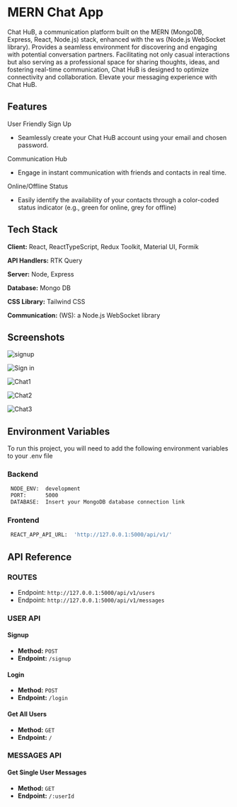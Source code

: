 # MERN Chat App

Chat HuB, a communication platform built on the MERN (MongoDB, Express, React, Node.js) stack, enhanced with the ws (Node.js WebSocket library). Provides a seamless environment for discovering and engaging with potential conversation partners. Facilitating not only casual interactions but also serving as a professional space for sharing thoughts, ideas, and fostering real-time communication, Chat HuB is designed to optimize connectivity and collaboration. Elevate your messaging experience with Chat HuB.


## Features

User Friendly Sign Up
- Seamlessly create your Chat HuB account using your email and chosen password.

Communication Hub
-  Engage in instant communication with friends and contacts in real time.

Online/Offline Status
- Easily identify the availability of your contacts through a color-coded status indicator (e.g., green for online, grey for offline)
## Tech Stack

**Client:** React, ReactTypeScript, Redux Toolkit, Material UI, Formik

**API Handlers:** RTK Query

**Server:** Node, Express

**Database:** Mongo DB

**CSS Library:** Tailwind CSS

**Communication:** (WS): a Node.js WebSocket library








## Screenshots

![signup](https://i.postimg.cc/0NyJpXQM/Sign-Up.png)

![Sign in](https://i.postimg.cc/2S6zGsQD/Login.png)

![Chat1](https://i.postimg.cc/kX53PxBN/Chat1.png)

![Chat2](https://i.postimg.cc/d0h0NXTz/Chat2.png)

![Chat3](https://i.postimg.cc/TYKHwJgT/Chat3.png)
## Environment Variables

To run this project, you will need to add the following environment variables to your .env file

### Backend ###

```bash
 NODE_ENV:  development
 PORT:      5000
 DATABASE:  Insert your MongoDB database connection link
```

### Frontend ###

```bash
 REACT_APP_API_URL:  'http://127.0.0.1:5000/api/v1/'
```



## API Reference

### ROUTES

- Endpoint: `http://127.0.0.1:5000/api/v1/users`
- Endpoint: `http://127.0.0.1:5000/api/v1/messages`

### USER API

#### Signup
- **Method:** `POST`
- **Endpoint:** `/signup`

#### Login
- **Method:** `POST`
- **Endpoint:** `/login`

#### Get All Users
- **Method:** `GET`
- **Endpoint:** `/`

### MESSAGES API

#### Get Single User Messages
- **Method:** `GET`
- **Endpoint:** `/:userId`
